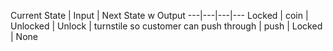 Current State	| Input	| Next State w	Output
---|---|---|---
Locked	| coin	| Unlocked	| Unlock | turnstile so customer can push through
| push	| Locked	| None
